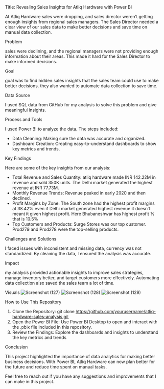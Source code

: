 

Title: Revealing Sales Insights for Atliq Hardware with Power BI

At Atliq Hardware sales were dropping, and sales director weren’t getting enough insights from regional sales managers. The Sales Director needed a clear view of our sales data to make better decisions and save time on manual data collection.

Problem

sales were declining, and the regional managers were not providing enough information about their areas. This made it hard for the Sales Director to make informed decisions.

Goal

 goal was to find hidden sales insights that the sales team could use to make better decisions. they also wanted to automate data collection to save time.

Data Source

I used  SQL data from GitHub for my analysis to solve this problem and give meaningful insights.

Process and Tools

I used Power BI to analyze the data. The steps included:
- Data Cleaning: Making sure the data was accurate and organized.
- Dashboard Creation: Creating easy-to-understand dashboards to show key metrics and trends.

Key Findings

Here are some of the key insights from our analysis:
- Total Revenue and Sales Quantity: atliq hardware made INR 142.22M in revenue and sold 350K units. The Delhi market generated the highest revenue at INR 77.73M.
- Monthly Revenue Trends: Revenue peaked in early 2020 and then declined.
- Profit Margins by Zone: The South zone had the highest profit margins at 38.42%.even if Delhi market generated highest revenue it doesn’t meant it given highest profit. Here Bhubaneshwar has highest profit % that is 10.5%
- Top Customers and Products: Surge Stores was our top customer. Prod279 and Prod278 were the top-selling products.

Challenges and Solutions

I faced issues with inconsistent and missing data, currency was not standardized. By cleaning the data, I ensured the analysis was accurate.

Impact

my analysis provided actionable insights to improve sales strategies, manage inventory better, and target customers more effectively. Automating data collection also saved the sales team a lot of time.

Visuals
![Screenshot (127)](https://github.com/user-attachments/assets/14569264-e033-40f3-bf43-1651d259a539)
![Screenshot (128)](https://github.com/user-attachments/assets/ce4326c1-ad35-43f6-9ac5-c0ac683eef0f)
![Screenshot (129)](https://github.com/user-attachments/assets/282db407-513e-4e16-aca5-37a146699dee)

   
How to Use This Repository
1.	Clone the Repository: git clone https://github.com/yourusername/atliq-hardware-sales-analysis.git
2.	Open the Power BI File: Use Power BI Desktop to open and interact with the .pbix file included in this repository.
3.	Review the Findings: Explore the dashboards and insights to understand the key metrics and trends.

Conclusion

This project highlighted the importance of data analytics for making better business decisions. With Power BI, Atliq Hardware can now plan better for the future and reduce time spent on manual tasks.

Feel free to reach out if you have any suggestions and improvements that I can make in this project.




